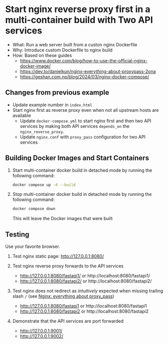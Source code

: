 # Start nginx reverse proxy first in a multi-container build with Two API services

- What: Run a web server built from a custon nginx Dockerfile
- Why: Introduce custom Dockerfile to nginx build
- How: Based on these guides
  - https://www.docker.com/blog/how-to-use-the-official-nginx-docker-image/
  - https://dev.to/danielkun/nginx-everything-about-proxypass-2ona
  - https://geshan.com.np/blog/2024/03/nginx-docker-compose/


## Changes from previous example
- Update example number in `index.html`
- Start nginx first as reverse proxy even when not all upstream hosts are available
  - Update `docker-compose.yml` to start nginx first and then two API services by making
    both API services `depends_on` the `nginx_reverse_proxy`.
  - Update `nginx.conf` with `proxy_pass` configuration for two API services


## Building Docker Images and Start Containers


1.  Start multi-container docker build in detached mode by running the following command:

    ```sh
    docker compose up -d --build
    ```


2.  Stop multi-container docker build in detached mode by running the following command:

    ```sh
    docker compose down
    ```

    This will leave the Docker images that were built


## Testing

Use your favorite browser.

1.  Test nginx static page: http://127.0.0.1:8080/

2.  Test nginx reverse proxy forwards to the API services

    - http://127.0.0.1:8080/fastapi1/ or http://localhost:8080/fastapi1/
    - http://127.0.0.1:8080/fastapi2/ or http://localhost:8080/fastapi2/

3.  Test nginx does not redirect as _intuitively_ expected when missing trailing slash `/` (see [Nginx: everything about proxy_pass](https://dev.to/danielkun/nginx-everything-about-proxypass-2ona))

    - http://127.0.0.1:8080/fastapi1 or http://localhost:8080/fastapi1
    - http://127.0.0.1:8080/fastapi2 or http://localhost:8080/fastapi2

4.  Demonstrate that the API services are port forwarded

    - http://127.0.0.1:9001/
    - http://127.0.0.1:9002/
